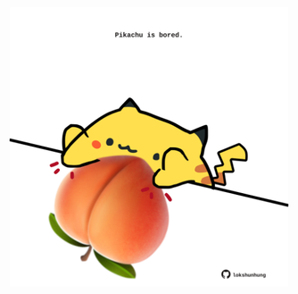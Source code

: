 <!-- built at 08/07/2021, 04:02:10 UTC -->
<p align="center">
  <img width="500" height="500" src="./ReadmeImage.svg">
</p>

